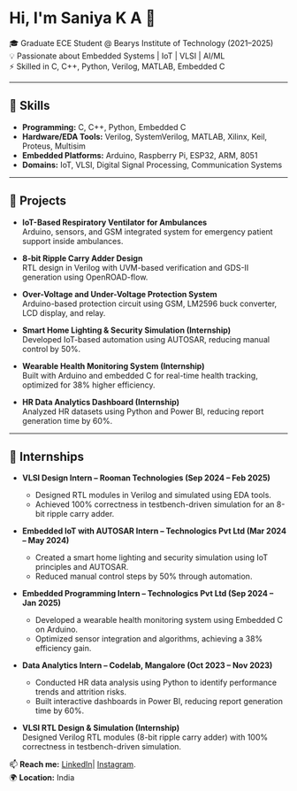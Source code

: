# Hi, I'm Saniya K A 👋  

🎓 Graduate ECE Student @ Bearys Institute of Technology (2021–2025)  
💡 Passionate about Embedded Systems | IoT | VLSI | AI/ML  
⚡ Skilled in C, C++, Python, Verilog, MATLAB, Embedded C  

---

## 🔧 Skills  
- **Programming:** C, C++, Python, Embedded C  
- **Hardware/EDA Tools:** Verilog, SystemVerilog, MATLAB, Xilinx, Keil, Proteus, Multisim  
- **Embedded Platforms:** Arduino, Raspberry Pi, ESP32, ARM, 8051  
- **Domains:** IoT, VLSI, Digital Signal Processing, Communication Systems  

---

## 🚀 Projects  
- **IoT-Based Respiratory Ventilator for Ambulances**  
  Arduino, sensors, and GSM integrated system for emergency patient support inside ambulances.  

- **8-bit Ripple Carry Adder Design**  
  RTL design in Verilog with UVM-based verification and GDS-II generation using OpenROAD-flow.  

- **Over-Voltage and Under-Voltage Protection System**  
  Arduino-based protection circuit using GSM, LM2596 buck converter, LCD display, and relay.

- **Smart Home Lighting & Security Simulation (Internship)**  
  Developed IoT-based automation using AUTOSAR, reducing manual control by 50%.  

- **Wearable Health Monitoring System (Internship)**  
  Built with Arduino and embedded C for real-time health tracking, optimized for 38% higher efficiency.  

- **HR Data Analytics Dashboard (Internship)**  
  Analyzed HR datasets using Python and Power BI, reducing report generation time by 60%.
--- 

## 💼 Internships  

- **VLSI Design Intern – Rooman Technologies (Sep 2024 – Feb 2025)**  
  - Designed RTL modules in Verilog and simulated using EDA tools.  
  - Achieved 100% correctness in testbench-driven simulation for an 8-bit ripple carry adder.  

- **Embedded IoT with AUTOSAR Intern – Technologics Pvt Ltd (Mar 2024 – May 2024)**  
  - Created a smart home lighting and security simulation using IoT principles and AUTOSAR.  
  - Reduced manual control steps by 50% through automation.  

- **Embedded Programming Intern – Technologics Pvt Ltd (Sep 2024 – Jan 2025)**  
  - Developed a wearable health monitoring system using Embedded C on Arduino.  
  - Optimized sensor integration and algorithms, achieving a 38% efficiency gain.  

- **Data Analytics Intern – Codelab, Mangalore (Oct 2023 – Nov 2023)**  
  - Conducted HR data analysis using Python to identify performance trends and attrition risks.  
  - Built interactive dashboards in Power BI, reducing report generation time by 60%.  

- **VLSI RTL Design & Simulation (Internship)**  
  Designed Verilog RTL modules (8-bit ripple carry adder) with 100% correctness in testbench-driven simulation.    

📫 **Reach me:** [LinkedIn](https://www.linkedin.com/in/sainusanzsanuwbc)| [Instagram](https://www.instagram.com/?next=%2F&hl=en).  
🌍 **Location:** India  
